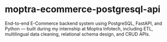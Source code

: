 # moptra-ecommerce-postgresql-api
End-to-end E-Commerce backend system using PostgreSQL, FastAPI, and Python — built during my internship at Moptra Infotech, including ETL, multilingual data cleaning, relational schema design, and CRUD APIs.
